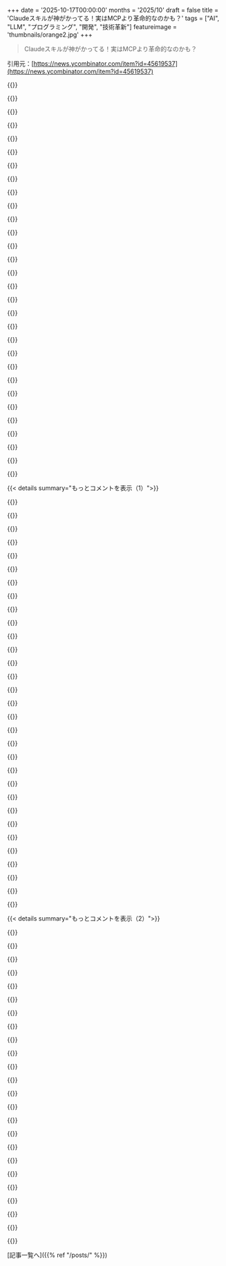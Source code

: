 +++
date = '2025-10-17T00:00:00'
months = '2025/10'
draft = false
title = 'Claudeスキルが神がかってる！実はMCPより革命的なのかも？'
tags = ["AI", "LLM", "プログラミング", "開発", "技術革新"]
featureimage = 'thumbnails/orange2.jpg'
+++

> Claudeスキルが神がかってる！実はMCPより革命的なのかも？

引用元：[https://news.ycombinator.com/item?id=45619537](https://news.ycombinator.com/item?id=45619537)




{{<matomeQuote body="社内でもmonorepoで似たことやってるって。<br>コンテキストドキュメントが昔の開発ドキュメントより使える理由を3つ挙げてるよ。<br>1) Claudeでフィードバックが速い。<br>2) ツールが作成を助ける。<br>3) プログラマーはAIを操るためのドキュメントにやる気が出る。他にも理論ある？" userName="michael1999" createdAt="2025/10/17 22:54:18" color="#785bff">}}




{{<matomeQuote body="これはプリンシパルエージェント問題とマシュマロテストの要素があるね。<br>AIが使うドキュメントは、自分を助けるから、情報を書く強い動機と短いフィードバックループが得られるんだ。<br>LLMがコメントを消すから、ドキュメントは増えたけどコメントは減ったよ。" userName="7thpower" createdAt="2025/10/18 00:26:43" color="#ff5733">}}




{{<matomeQuote body="君のLLM、コメント消すの？僕のはやたら追加するんだけど。" userName="Wowfunhappy" createdAt="2025/10/18 02:36:05" color="">}}




{{<matomeQuote body="これは賛否両論あるだろうけど、僕はコメントを残すことにしたよ。<br>LLMがコードを書く“確率空間”がコメントを書きがちだから、残しておけば次のLLMも同じ空間から始められる、ってのが僕の理論。<br>今はとにかくコードが正しければいいから、コメントや変数名とかの厳密な表現は気にせず、速さを優先してるんだ。" userName="evanmoran" createdAt="2025/10/18 06:14:51" color="#785bff">}}




{{<matomeQuote body="コードコメントは人間にもAIにも理解の助けになると思うんだ。<br>NBA選手がプライドでアンダーハンドシュートをしないのと似て、ソフトウェアエンジニアもコメントを敬遠しがちだけど、全体的にはコード理解度を上げると強く思うよ。<br>HNでも『ジュニアSEみたい』って言われることあるけどね。" userName="jychang" createdAt="2025/10/18 07:54:22" color="#45d325">}}




{{<matomeQuote body="Geminiには『コメント多すぎる！』って怒鳴らなきゃならないんだ。デフォルトだとコードよりコメントの方が多いぐらいだよ。" userName="ls612" createdAt="2025/10/18 03:14:32" color="">}}




{{<matomeQuote body="ドキュメントは書いた瞬間から古くなるし、コード修正のたびに維持費がかかる追加の負債だね。<br>だからって書かないのはダメだけど、コスト認識は重要。<br>今の会社で古いドキュメントに何週間も無駄にした経験があるよ。<br>それでもやる価値はあるから、その負債は継続的に返済すべきだね。" userName="crowbahr" createdAt="2025/10/18 15:01:32" color="#45d325">}}




{{<matomeQuote body="この例え、嫌いだな。NBA選手はオーバーハンドでも90%決められるよ。<br>ただ、試合のプレッシャーや状況変化にうまく対応できない選手がいるだけさ。" userName="thenanyu" createdAt="2025/10/18 11:35:02" color="">}}




{{<matomeQuote body="自分のAGENTS.mdとか同等のファイルを確認してみて。<br>LLMが変な挙動をするのは、たいてい僕が古い指示を残してるのが原因なんだ。" userName="hu3" createdAt="2025/10/18 03:28:21" color="#ff5c5c">}}




{{<matomeQuote body="ドキュメントは、コードと同じリポジトリに置くべきだね。そして、コードレビューのプロセスで、PRと一緒に必ず更新するように強制するんだ。関連するドキュメントが更新されてないPRは通さない。Wikiみたいな別のシステムにドキュメントを置くのは、たいていアンチパターンだよ。だって、コードとすぐズレて誰も信用しなくなるからね。<br>しかも、最近のLLMは賢いから、PRを自動でチェックして、変更が既存のドキュメントに影響するか警告してくれるようにしたら、かなり使えるんじゃないかな？" userName="simonw" createdAt="2025/10/18 15:20:50" color="#45d325">}}




{{<matomeQuote body="ドキュメントが古いままになるのは、技術的負債ができるのと同じ理由ばかりだね。ビジネスのプレッシャー、ひどい設計、リソース不足。昔は、コードが変わるたびに良いドキュメントを更新し続けるのはコストがかかったんだ。" userName="Herring" createdAt="2025/10/17 23:51:15" color="">}}




{{<matomeQuote body="2) ツールがドキュメント作成を助ける、ってのはちょっと注意が必要だよ。たくさんの例とかURLとかを含める期待があると、かえって何も書かなくなる摩擦が増えるし、AIが間違った「スロップブロート」（駄文の肥大化）を助長しかねない。それに、肥大化したドキュメントは重要な情報を更新し続けるのを難しくするんだ。<br>3) プログラマーはエゴイストが多いから、他人を助けるドキュメントには動機づけられないけど、コンピューターのミニオン（AI）を意のままに操るためのドキュメントは魅力的だよね。<br>他にも、組織は摩擦が大きかったり、信頼できないドキュメント置き場を提供したりしてたのも理由だ。学校や会社で「仕事」として習った「見せかけ」のためのスキルを、チームのための「本当の価値」に切り替えるのはすごく難しいんだよ。" userName="neilv" createdAt="2025/10/18 03:08:18" color="#38d3d3">}}




{{<matomeQuote body="いやいや、絶対違うって。そのファイルに何度も明示的に書いたのに、LLMはコメントをつけすぎるって言い張るんだから、アホみたいだよ。" userName="taormina" createdAt="2025/10/18 04:12:12" color="">}}




{{<matomeQuote body="AIに、コメントを別の「重要コメント」フォルダに入れるように指示できるかな？ハハ！そういうことだよね、こういうのは。" userName="Nevermark" createdAt="2025/10/18 05:06:03" color="">}}




{{<matomeQuote body="LLMについては言えないけど、俺が初めてやった仕事の一つが、ソフトウェアの競合状態をデバッグすることだったんだ。何が競合状態なのかも、コードのどこにあるのかもわからなかった。何ヶ月もサービスを監視して、コードベースを読みまくったよ。やっと問題を直したら、原因はコードの実際の動作と正反対のコメントだった。もしあのコメントがなければ、もっと早くコードを読んで問題に気づいてたと思う。<br>個人的には、AIが追加する冗長なコメントは削除してる。それは、コードをレビューして、AIの記述が正確だと信じてるってことを示すためなんだ。AIは、俺のプロンプトへの応答としてしか意味をなさないコメントを、文脈に合わない形で追加することさえあるからね。" userName="lukeschlather" createdAt="2025/10/18 19:48:03" color="#ff5c5c">}}




{{<matomeQuote body="以前は、ドキュメントを作る障壁は何だったんだろうね？<br>独自システムだと、質の高い技術ドキュメントを作ることは、自分の後任を育成するのに使われかねないから、圧力があった。自分のため、あるいは同僚のためだけにドキュメントを書くのも疑わしかった。だって、書いたことはもう知ってることだからね。AIアシスタントは、このインセンティブをひっくり返したんだ。今では、ドキュメントが自分の個人的なデジタルゴブリンを正しい方向に導く助けになってる。ドキュメントは、自分の能力を具体的に増強してくれるものなんだよ。" userName="ryukoposting" createdAt="2025/10/18 13:14:33" color="#45d325">}}




{{<matomeQuote body="同じロジックだけど、コードと全く同じ内容のコメントを残すのには強く反対だね。<br>コードを書くとき（後に来る部分）にはLLMにとって有用だけど、後でそのコードを読むLLMにとっては、ただのコンテキストの無駄でしかない。人間にとっては画面スペースの無駄だよ。コメントは、何かを解析するのが難しい場合にのみ、それが何をするのかを説明すべきだね。そうでなければ、「なぜ」それがそうなっているのか、例えば特別なケースとか、コードの他の部分への手がかりとか、そういう情報だけを追加するべきだ。これらのコーディングエージェントには、コードを書くときに加えたLLMっぽいコメントを削除する後処理ステップがあるといいし、そういうのを指摘するリンターが欲しいね。" userName="stuaxo" createdAt="2025/10/18 11:14:14" color="#785bff">}}




{{<matomeQuote body="将来の自分のためにドキュメントを書くんだよな。" userName="neves" createdAt="2025/10/18 19:57:32" color="#45d325">}}




{{<matomeQuote body="AIの正確なコンテキスト提供の副産物としてドキュメントがあれば、維持するインセンティブは十分あるよな。" userName="ashleyn" createdAt="2025/10/18 00:02:28" color="#785bff">}}




{{<matomeQuote body="コメントってマジで大事だよな。冗長なコメントが多いコードは、機能してない証拠。コードを一行ずつ検証しながら、コメントが正確か確認しつつ削除してるよ。" userName="lukeschlather" createdAt="2025/10/18 19:49:29" color="#ff33a1">}}




{{<matomeQuote body="これは面白いね。優秀な開発者は実用的で結果重視だから、役に立つなら使う。タイムラグや直接的なフィードバックがないのが問題だ。コードが壊れたり納期に間に合わないと怒られるけど、ドキュメントの苦情はマネージャーに届きにくいし、彼らが直接痛みを経験しないと重視されないんだよな。" userName="chermi" createdAt="2025/10/18 01:32:28" color="#ff33a1">}}




{{<matomeQuote body="意図、つまり「なぜ」についてのコメントが好きだ。AIは意図を理解せず、「どうやって」に関するつまらないコメントばかり書くんだよな。しかも、意図に関するコメントを消しちゃうこともある。例えば、特定の考慮が必要な理由をコメントしたら、AIは「インデックスに1を追加」とかに書き換えちゃうんだ。" userName="lolc" createdAt="2025/10/18 19:23:53" color="#ff5733">}}




{{<matomeQuote body="「ヘイ、Codex。コード変更したんだけど、ドキュメントのどこを更新すればいい？」って聞くの、マジで楽しい。まだゆっくり試してるけど、イケてる奴らは最初からAIにコード変更もドキュメント更新もやらせてるらしいね。" userName="apitman" createdAt="2025/10/18 17:46:14" color="#ff33a1">}}




{{<matomeQuote body="そうそう、俺もよくClaude Codeにドキュメントの更新が必要か聞くけど、かなり良い感じにやってくれるんだ。" userName="freedomben" createdAt="2025/10/18 17:46:16" color="#ff33a1">}}




{{<matomeQuote body="うーん、これGitHub ActionsでPRに組み込めないかな？" userName="crowbahr" createdAt="2025/10/20 22:16:39" color="">}}




{{<matomeQuote body="だから、ドキュメントはできるだけコード内に書くのが好きなんだ。テストコードで動作を記述したり、Infrastructure as Codeでシステム構成を書いたりね。そうすれば、強制的に常に最新の状態に保てるからさ。" userName="tidbeck" createdAt="2025/10/18 15:54:04" color="#ff5c5c">}}




{{<matomeQuote body="それって、LLMが助けになることだよね。コメントは古くなるかもしれないけど、LLMならすぐに最新のコメントを生成できるし、あなたが言ったような状況を防ぐ可能性も高いよ。だけど、AIがプロンプトへの返答としてしか意味をなさず、文脈に合わないコメントを追加することが多いのは、まあ、よくある問題だよね。" userName="jychang" createdAt="2025/10/21 06:12:19" color="#785bff">}}




{{<matomeQuote body="「米国の国勢調査データをどこから入手し、その構造をどう理解するか」みたいなタスクをカバーするスキル群を想像してみてって話、初めてWolfram Alphaを使った時の衝撃を思い出すな。通常の検索エンジンと違って、構造化されたツールで問題を解決する能力にマジで驚いたんだ。今でもね！スキルはWolfram Alphaのカスタム拡張版ってのが僕のイメージかな。URL: https://www.wolframalpha.com/input?i=what%27s+the+total+popu..." userName="crvdgc" createdAt="2025/10/17 20:01:34" color="#ff5733">}}




{{<matomeQuote body="あなたのリンクをクリックしたら、Wolfram Alphaで「what%27s the total population of the United States%3F」ってクエリが開いたんだけど、結果が「6.1% mod 3 °F (degrees Fahrenheit) (2015-2019 American Community Survey 5-year estimates)」だったよ。どう計算されたんだろうね、これ…。" userName="FireInsight" createdAt="2025/10/17 20:51:17" color="">}}




{{<matomeQuote body="Wolfram Alphaって、あんな自然言語の入力は受け付けなかったはずだよ。population(USA)みたいな形式なら、色々なバリエーションでちゃんと機能するんだけどね。" userName="KeplerBoy" createdAt="2025/10/17 21:19:42" color="">}}




{{< details summary="もっとコメントを表示（1）">}}

{{<matomeQuote body="正直、Wolfram Alphaは昔からめちゃくちゃすごい存在だよ。どう実装されてたのか詳しく調べてないけど、あの複雑な数学問題をAIなしで解決してたのはマジでぶっ飛んでた。" userName="idk-92" createdAt="2025/10/17 20:41:13" color="">}}




{{<matomeQuote body="Wolfram AlphaはAIだよ。LLMじゃないってだけでね。AIは60年代から存在してるんだ。たぶん数年後には、LLMも”AIじゃない”って言われるようになるんじゃないかな。" userName="globular-toast" createdAt="2025/10/17 21:06:54" color="#ff5c5c">}}




{{<matomeQuote body="根幹部分が変わっても、業界外やマニア以外はそれが何かわからないだろうね。自分の車のエンジンをどれだけの人が知ってる？僕なんかCorollaのアクセルを踏むだけ。Dodge ChallengerのHemiを知ってる人もいるけど、それ何？今はインターネットがあるから、興味があればすぐに調べられるけどね。AIって口語的には完全に未定義の言葉だから、それを定義しようとする試みは全て間違ってるんだよ。" userName="fragmede" createdAt="2025/10/18 13:35:57" color="#ff5733">}}




{{<matomeQuote body="なんで君がダウンボートされてるのか分からないな。LLM＝AIっていうマーケティングが、”_only_ LLM＝AI”って解釈されちゃってるみたいだね。" userName="phs318u" createdAt="2025/10/17 21:33:04" color="">}}




{{<matomeQuote body="今との違いは、従来のソフトウェア（Wolframみたいな古いAIも）は最終的にif/then文の長い羅列に行き着くけど、新しいAI（主にLLM）は根本的に違うアプローチをとってるってことだと思うな。" userName="svdr" createdAt="2025/10/17 21:58:29" color="#ff33a1">}}




{{<matomeQuote body="Prologみたいな昔のシステムを見てみろよ。LLMがなかった時代にもルールベースのシステムはあったんだぜ。結局はif/elseに分解されるって意味なら、LLMだって同じさ。LLMはみんなが思ってるほどの量子的な飛躍じゃないって。" userName="globular-toast" createdAt="2025/10/17 22:16:53" color="#ff5c5c">}}




{{<matomeQuote body="ユーザーから見るとLLMは革命的だよ。良い意味だけじゃないけどね。アルゴリズミックAIってのは決定的で信頼できたんだ。統計的で言語的な推論が、厳密なロジックの代わりになるとは誰も思ってなかったんじゃないかな。使える場面もあるけど、多くの問題にはまだイマイチだね。" userName="TheOtherHobbes" createdAt="2025/10/17 23:52:24" color="#785bff">}}




{{<matomeQuote body="この結果はマジでクールだね。初めてピザを食べた時みたいな気分だろうな。人類は何千年も前から小麦を粉にして、水と混ぜて、熱い石で焼いてた。同時に、果物を煮たり、牛乳をうまく凝固させたりする方法も編み出してきた。それが全部一緒になって、最高の食べ物「ピザ」が生まれたんだ。俺たちはまだピザを初めて食べた段階。パンや小麦で他にもできること、あるいは全く違う食べ物があることを思い出すには、まだちょっとかかるだろうね。" userName="globular-toast" createdAt="2025/10/18 08:10:44" color="#45d325">}}




{{<matomeQuote body="LLMそれ自体だけじゃなくて、LLMを今みたいに使えるだけの計算能力があって、実際にそれを使ってるってのが、かなりの飛躍だよ。" userName="ozim" createdAt="2025/10/17 23:02:28" color="">}}




{{<matomeQuote body="君が話してるのは非決定的アルゴリズムのことだね。それはAIとよく結びつけられるけど、LLMが登場するずっと前から存在してたんだぜ。" userName="eloisant" createdAt="2025/10/18 11:48:53" color="">}}




{{<matomeQuote body="これは basically Lisp の別の形だよ。Lisp Machines の開発アプローチを、もっと親しみやすい構文で再構築した感じ。Lisp は最初の AI Winter が来るまで AI 言語だったし、Prolog も一緒に消えていった。Wolfram Alpha は、すごく簡単に言えば、これらをベースにしてるんだ。" userName="pjmlp" createdAt="2025/10/17 21:15:33" color="#38d3d3">}}




{{<matomeQuote body="これは Lisp の M-expression 版の1つだよ。Wolfram Language の変なところが、この視点で見たら急に理解できたんだ。" userName="krackers" createdAt="2025/10/17 21:46:56" color="">}}




{{<matomeQuote body="Wolfram Alpha の基本的な数学機能をセルフホストできるものが欲しいな。とんでもない数学能力は要らないけど、標準的な記号計算とか、式の簡約、よくある方程式の微分・積分、プロット、単位変換くらい。全部、学習がいらない使いやすいテキストインターフェースでね。" userName="magicalhippo" createdAt="2025/10/17 21:21:32" color="#38d3d3">}}




{{<matomeQuote body="Maxima を試してみなよ。オープンソースだし、https://maxima.sourceforge.io/ にあるよ。俺は Macsyma って名前で TOPS-20 (それと PDP-10 / Decsystem-20) で動いてた頃に使ってたんだ。テキストインターフェースは少し覚える必要があるけど、そんなに大変じゃないさ。" userName="jhallenworld" createdAt="2025/10/17 22:18:17" color="#38d3d3">}}




{{<matomeQuote body="Maxima は最高だし、GUI もあるよ。唯一不満なのは、計算の過程をステップバイステップで見せてくれないことだね。" userName="jgalt212" createdAt="2025/10/17 22:55:18" color="">}}




{{<matomeQuote body="それ、Wolfram Mathematicaじゃん。" userName="krackers" createdAt="2025/10/17 21:43:50" color="">}}




{{<matomeQuote body="個人的なお気に入り：Mathematica、Maple、MathStudio（モバイル）、Ti-89電卓（高校で好きだったやつ）。<br>他にはSageMath、GNU Octave、SymPy、Maxima、Mathcadもあるよ。" userName="harrall" createdAt="2025/10/17 23:51:49" color="#ff5733">}}




{{<matomeQuote body="TI-89は単4電池1組で1年持つのに、シンボル処理ツールとかソルバーが驚くほど優秀なんだ。まるで魔法のAlien Techみたいだね。" userName="skylurk" createdAt="2025/10/18 13:24:24" color="#38d3d3">}}




{{<matomeQuote body="計算でよく使ってたよ。たしか、どうやって答えが出たか見せてくれたし、記号を理解してくれるのも良かったな。積分記号とか貼り付けられるのがクールだった。" userName="ge96" createdAt="2025/10/17 22:40:29" color="#38d3d3">}}




{{<matomeQuote body="＞AIなしで。<br>理解できるまではAIって呼ぶんだよ。LLMをもっと理解して、また新しいよく分かんない技術が出てきたら、今のAIはもっとComputer Sciencyな名前に変わるんだろうね。" userName="fooker" createdAt="2025/10/18 01:13:09" color="#ff33a1">}}




{{<matomeQuote body="僕のお気に入りのAIの定義はこれだよ。『AIとは、まだ成し遂げられていないこと全てだ』ってLarry Teslerが言ってたんだ。詳しくはここ見てね: https://en.wikipedia.org/wiki/AI_effect" userName="simonw" createdAt="2025/10/18 01:39:41" color="#38d3d3">}}




{{<matomeQuote body="みんなMCPに過度に集中しすぎてるけど、本当は「Tool Calls」が面白いんだと思うよ。Tool Callsはめちゃくちゃ興味深くて便利だよね。MCPはあくまでその手段の一つで、しかもベストなものじゃない。" userName="tptacek" createdAt="2025/10/17 20:45:36" color="#ff5733">}}




{{<matomeQuote body="MCPが普及したのはタイミングが大きかったと思うよ。MCPより前からTool Callingはあったけど、モデルがあまり得意じゃなかったんだ。MCPはモデルがTool Callingを使いこなせるようになった時期とほぼ重なったんだよね。だから、ほとんどのMCPへの熱狂は、LLMが他のシステムと連携するためにTool Callingを使えるって知ったからだろうね。" userName="simonw" createdAt="2025/10/17 20:47:36" color="#ff5c5c">}}




{{<matomeQuote body="MCPに関して、モデルがMCPベースのRolloutsで後から学習されてることを忘れがちだよね。MCPはモデルが偶然発見したものだと思われがちだけど、実際はもっと深いんだ。モデルは多様で未知のMCP System Promptsを解釈できるように明示的にトレーニングされてるんだよ。<br>Claude Skillsも全く同じ。技術的には「ただのSystem Promptといくつかのツール」だけど、実はLLM Labsが意図的に特定の行動Frameworkをモデルに組み込んでるってことなんだ。" userName="aabhay" createdAt="2025/10/18 22:49:37" color="#ff33a1">}}




{{<matomeQuote body="信頼できる情報筋によると、Anthropicのモデルはまだスキルについて意図的に学習してないらしいよ。" userName="simonw" createdAt="2025/10/18 23:47:20" color="">}}




{{<matomeQuote body="MCPサーバーってツール呼び出しの登録所みたいなもんでしょ？普通のツール呼び出しより悪いってどういうことなの？" userName="kobalsky" createdAt="2025/10/17 21:52:48" color="">}}




{{<matomeQuote body="MCPサーバーはサポートしてるツール以外のコードも実行できるんだ。ツール呼び出しにはできないことだよ。" userName="behnamoh" createdAt="2025/10/17 22:39:05" color="">}}




{{<matomeQuote body="ツールって余計な手順がある関数呼び出しそのものだし、MCPはその通訳者だよ。名前が違うだけでAnthropicがRPCプロトコルでみんなを納得させただけじゃん。SOAPやDCOMと変わらんけど、LLMがAPI定義や自然言語のドキュメントを理解してリアルタイムでAPIとユーザー入力を結びつけられるから、古いやり方よりは使えるね。" userName="TeMPOraL" createdAt="2025/10/17 22:45:46" color="#ff5733">}}




{{<matomeQuote body="MCPが関数呼び出しの通訳者ってのは違うよ。ツール呼び出しはMCPの一部でしかないんだ。MCPをSOAPとかDCOMと同じだと思ってる人は、ちゃんと理解してないね。ツール呼び出しはMCPのせいぜい20%だよ。LLMに公開するツールリストを動的に作るのが結構大事なのに、みんなMCPは50個のツールから選ばせることだと思ってるみたい。" userName="brazukadev" createdAt="2025/10/18 00:19:29" color="#38d3d3">}}




{{<matomeQuote body="「ツール呼び出しはMCPの最大20%」って言うけど、他に何があるの？リソースとかプロンプトは知ってるけど、みんなが使ってる証拠ってほとんどないじゃん。俺が見る限り、ツールがMCPの利用の90%以上を占めてると思うけどな。" userName="simonw" createdAt="2025/10/18 00:30:13" color="">}}

{{</details>}}




{{< details summary="もっとコメントを表示（2）">}}

{{<matomeQuote body="ここで議論してるほとんどの人がMCPを全然理解してないのがウケるね。ツール以外にも、MCPにはリソース、プロンプト、サンプリング、エリシテーション、ルートがあって、どれもLLM接続アプリに役立つんだ。MCPはサーバーだけじゃなくて、ホスト／クライアント部分も超重要だよ。今のLLMクライアントはチャットボットばかりだけど、MCPクライアントはチェスゲームとかプロジェクト管理アプリにもなり得るんだからね。「リソースとプロンプトを使ってる証拠がない」って言うけど、これらはMCPクライアントが実装すべき機能なのに、ほとんどがまだやってないのが現状だよ。" userName="brazukadev" createdAt="2025/10/18 00:49:31" color="#ff5733">}}




{{<matomeQuote body="OpenAI Responses APIの関数呼び出しインターフェースじゃできないことで、MCPならできることって何？もちろん、自分で書いてないエージェントに関数呼び出しを組み込むのがMCPの売りだってのはみんな分かってるよ。でも、それ以上だって言うなら、具体的に教えてくれる？" userName="tptacek" createdAt="2025/10/18 00:54:10" color="">}}




{{<matomeQuote body="MCPはツールリスト以外に、プロンプトテンプレートやリソースリストも公開できるし、クライアントにLLMで何かを実行させる（サンプリング）ことや、質問を続けるかのルールも提供できるんだ。自分でエージェントを作ってモデルを直接呼び出すなら全部できるけど、どんなエージェントにも振る舞いを提供したいならMCPが役立つよ。" userName="didibus" createdAt="2025/10/18 20:55:20" color="#785bff">}}




{{<matomeQuote body="LLMはMCPツールしか使えないけど、モデルを使うクライアントはリソース、プロンプト、エリシテーション、サンプリングにアクセスできるよ。これらはモデルに問い合わせるのに役立つツールだ。だから、これらの機能を実装したMCPサーバーは、クライアントもMCPホスト／クライアントなら、LLMのエージェントとしてタスクを振り分けられるんだ。" userName="brazukadev" createdAt="2025/10/18 14:36:57" color="#785bff">}}




{{<matomeQuote body="でもさ、ほとんどがただのツールじゃん。例えば、リソースも`getFile`みたいなゲッターツールと一緒だよ。" userName="ming030890" createdAt="2025/10/18 15:19:43" color="">}}




{{<matomeQuote body="MCPはね、ツールを再利用できるようにするための標準化プロトコルなんだ。MCPなしでもできるのは当然だけど、みんなが同じプロトコルでやり取りすれば、生産性はグッと上がるんだよ。" userName="brazukadev" createdAt="2025/10/18 19:27:30" color="#38d3d3">}}




{{<matomeQuote body="リソースは「リソースをリストする」みたいなツールにもなるけど、リソースとして公開すれば、クライアントでユーザーに一覧を見せたり、モデルが選ばなくてもクライアント側で説明をコンテキストに入れられたりするんだ。" userName="didibus" createdAt="2025/10/18 20:59:18" color="#785bff">}}




{{<matomeQuote body="そうだね。俺のAPIとモデルの理解は完璧じゃないけど、俺が使うレベルだと、プロンプト（広い意味でコンテキストチャンク）とツール呼び出しの2つしかないんだ。MCPでこれがどう広がるのかわかんない。MCPでできることはコンテキストチャンクとツール呼び出しでできるし、セキュリティやコンテキスト管理の制御が細かいから、そっちの方がいいかもね。" userName="tptacek" createdAt="2025/10/18 16:09:38" color="">}}




{{<matomeQuote body="「ツール呼び出しはすごく面白いし便利。MCPはその一つの手段で、特に優れてはいない。」って意見もあったけど、オープン標準なのは良いことだね。そういう意味ではかなりすごいよ。でもMCPはツールだけじゃなく、プロンプトテンプレートやコンテキストリソースも公開できるんだ。ローカルスクリプトに依存しないスキルなら、全部MCPリソースになりえるんだから。" userName="didibus" createdAt="2025/10/18 01:24:03" color="#38d3d3">}}




{{<matomeQuote body="プロンプトテンプレートやコンテキストリソースにMCPはいらないよ。それらはただのプロンプトの一種じゃん。" userName="tptacek" createdAt="2025/10/18 01:42:41" color="">}}




{{<matomeQuote body="何言ってるか分かんない？LLMはプロンプトでしかやり取りできないんだよ。OpenAPIのツール呼び出しだって、APIの向こう側でプロンプトをさらに別のプロンプトでラップしてるだけ。だから他の全部は、ただその周りに振る舞いを足してるだけなんだ。MCPはユーザーの利便性のためにLLMのプロンプト周りに振る舞いを足す方法なの。" userName="didibus" createdAt="2025/10/18 21:08:13" color="#45d325">}}




{{<matomeQuote body="MCPはLLMにOAuthを教えるって点で価値があるみたい。だからサーバーベースでツールを呼び出せるんだ。前はCLIを全部インストールしなきゃだったし、裏で認証処理してたでしょ。ツール呼び出しはLLMの大きな強みだけど、「ツールもちゃんと認証すべき」ってのはかなり大事だよね。" userName="kasey_junk" createdAt="2025/10/17 21:47:53" color="#ff5733">}}




{{<matomeQuote body="MCPはね、技術的には「ツール呼び出し」のアプローチだよ、もっと具体的だけどね。" userName="3abiton" createdAt="2025/10/17 22:04:15" color="">}}




{{<matomeQuote body="そうそう、すごく具体的なアプローチなんだけど、同時にちょっと不明確な部分もあるし、規定しすぎてる感もあるんだよね。" userName="tptacek" createdAt="2025/10/17 23:22:13" color="#38d3d3">}}




{{<matomeQuote body="MCPもAnthropicのイノベーションだよ。" userName="manojlds" createdAt="2025/10/17 21:40:44" color="">}}




{{<matomeQuote body="それって大したイノベーションじゃないよ。ただツールを登録するための、かっこいいけど安全じゃない方法なだけ。" userName="behnamoh" createdAt="2025/10/17 22:39:53" color="">}}




{{<matomeQuote body="俺はもう1つのMCPツールでDBを呼んでSkillsを実現してるし、それで十分だよ。<br>Skillsが一体何を追加するのか、インフルエンサーがエージェントワークフローを10倍にするためのネタ以外に何があるんだか。100倍の生産性って最高だね。" userName="smrtinsert" createdAt="2025/10/17 21:55:34" color="">}}




{{<matomeQuote body="Skills以外で、MCPより優れたテクニックって他に何があるの？" userName="jgalt212" createdAt="2025/10/17 23:01:17" color="">}}




{{<matomeQuote body="MCPはターミナルを超えた大きなインパクトがあるよ。ChatGPT, Claude Web, n8n, LibreChatで使えるし、認証やリソース、UIの考慮もあるんだ（例：OpenAIのapps-sdkはMCP上にある）。CLIツールも価値あるけど、CRMやセールスなど他の役割ではMCPベースのツールの方が優れてるね。SkillsとMCPは競合じゃなくて、それぞれ目的が違うと思う。Skills内のPythonコードがインタプリタ経由でMCPを直接呼べると、それが大きなブレイクスルーになるだろうね。俺たちは試して、めちゃくちゃ上手くいくのを発見したんだ。" userName="jngiam1" createdAt="2025/10/17 18:44:49" color="#785bff">}}




{{<matomeQuote body="うん、MCPがターミナルツールより優れてる最大の点は、フル機能のサンドボックス型Linux環境が不要なことだよ。それに、MCPは性能が低いモデルでも動くんだ。ラップトップやスマホで動くようなモデルからでもMCPをいくつか動かせる。そんなモデルでファイルを読み込んでcurlリクエストをたくさん発行するのは信頼できないけどね！" userName="simonw" createdAt="2025/10/17 18:55:04" color="#ff5733">}}




{{<matomeQuote body="LLMを他のソフトウェアや物理世界と統合できるのはかなりクールだよね、しかも全部自然言語で動くんだ。LLMがMCPサーバーを生成できる段階に来てるから、全く新しい機能を簡単に作れるよ。" userName="andoando" createdAt="2025/10/17 19:38:34" color="#ff5733">}}




{{<matomeQuote body="俺の意見だと、MCPは過大評価されてて価値は限定的だよ。世の中のMCPサーバーの約95%は役立たずで、単純なツール呼び出しで十分だね。" userName="cheema33" createdAt="2025/10/17 19:37:49" color="">}}




{{<matomeQuote body="当たり前の話だけど、良いMCPサーバーは本当に良いし、悪いMCPサーバーは物事をかなり悪くするよ。問題は、ほとんどのMCPサーバーが後者だってこと。どの製品チームもMCPが流行りだって言われて、顧客のためにMCPサーバーを作らなきゃいけないんだ。顧客もAIを活用したいから、これを求める。顧客は何が欲しいか分かってなくて、ただAIがあればいいって思ってるだけ。製品チームもAIが必要だと分かってるけど、どうやって製品に取り入れるか意味ある方法を見つけられない。そこにMCPが降ってきて、実際にAI製品にならなくても“私たちはAI製品です”って言うための手軽な方法になってる。" userName="dinkleberg" createdAt="2025/10/17 20:18:22" color="#ff5c5c">}}

{{</details>}}



[記事一覧へ]({{% ref "/posts/" %}})
